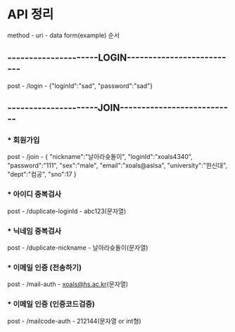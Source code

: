 # API 정리
method   -  uri   -   data form(example)  순서

## ---------------------LOGIN--------------------------
post - /login - {"loginId":"sad", "password":"sad"}

## ---------------------JOIN---------------------------
### * 회원가입
post - /join - 
{
    "nickname":"날아라슛돌이",
    "loginId":"xoals4340",
    "password":"111",
    "sex":"male",
    "email":"xoals@aslsa",
    "university":"한신대",
    "dept":"컴공",
    "sno":17
}

### * 아이디 중복검사
post - /duplicate-loginId - abc123(문자열)

### * 닉네임 중복검사
post - /duplicate-nickname - 날아라슛돌이(문자열)

### * 이메일 인증 (전송하기)
post - /mail-auth - xoals@hs.ac.kr(문자열)

### * 이메일 인증 (인증코드검증)
post - /mailcode-auth - 212144(문자열 or int형)






